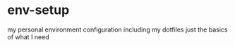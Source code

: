 # env-setup
my personal environment configuration including my dotfiles   just the basics of what I need 
